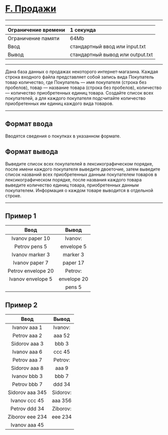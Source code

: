 # [F. Продажи](https://contest.yandex.ru/contest/27665/problems/F/)

---
| Ограничение времени  | 1 секунда  |
| :--- |:---|
| Ограничение памяти     | 64Mb |
| Ввод      | стандартный ввод или input.txt |
| Вывод | стандартный вывод или output.txt |
---
Дана база данных о продажах некоторого интернет-магазина. Каждая строка входного файла представляет собой запись вида Покупатель товар количество, где Покупатель — имя покупателя (строка без пробелов), товар — название товара (строка без пробелов), количество — количество приобретенных единиц товара. Создайте список всех покупателей, а для каждого покупателя подсчитайте количество приобретенных им единиц каждого вида товаров.

---
## Формат ввода
Вводятся сведения о покупках в указанном формате.

## Формат вывода
Выведите список всех покупателей в лексикографическом порядке, после имени каждого покупателя выведите двоеточие, затем выведите список названий всех приобретенных данным покупателем товаров в лексикографическом порядке, после названия каждого товара выведите количество единиц товара, приобретенных данным покупателем. Информация о каждом товаре выводится в отдельной строке.

---
## Пример 1

| Ввод  | Вывод  |
| :---: | :---: |
| Ivanov paper 10 | Ivanov: |
| Petrov pens 5 | envelope 5 |
| Ivanov marker 3 | marker 3 |
| Ivanov paper 7 | paper 17 |
| Petrov envelope 20 | Petrov: |
| Ivanov envelope 5 | envelope 20 |
|  | pens 5 |

## Пример 2

| Ввод  | Вывод  |
| :---: | :---: |
| Ivanov aaa 1 | Ivanov: |
| Petrov aaa 2 | aaa 52 |
| Sidorov aaa 3 | bbb 3 |
| Ivanov aaa 6 | ccc 45 |
| Petrov aaa 7 | Petrov: |
| Sidorov aaa 8 | aaa 9 |
| Ivanov bbb 3 | bbb 7 |
| Petrov bbb 7 | ddd 34 |
| Sidorov aaa 345 | Sidorov: |
| Ivanov ccc 45 | aaa 356 |
| Petrov ddd 34 | Ziborov: |
| Ziborov eee 234 | eee 234 |
| Ivanov aaa 45 |  |
